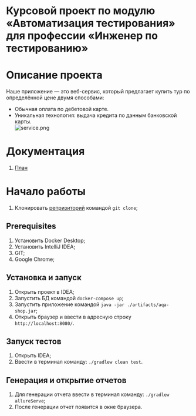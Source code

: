 # Курсовой проект по модулю «Автоматизация тестирования» для профессии «Инженер по тестированию»

# Описание проекта

Наше приложение — это веб-сервис, который предлагает купить тур по определённой цене двумя способами:

- Обычная оплата по дебетовой карте.
- Уникальная технология: выдача кредита по данным банковской карты.  
![service.png](..%2F..%2F..%2FUsers%2Fstrok%2FDownloads%2Fservice.png)


# Документация

1. [План]()



# Начало работы
1. Клонировать [репризиторий](https://github.com/Anna200592/CourseProject) командой `git clone`;

## Prerequisites
1. Установить Docker Desktop; 
2. Установить IntelliJ IDEA;
3. GIT;
4. Google Chrome;

## Установка и запуск

1. Открыть проект в IDEA;
2. Запустить БД командой `docker-compose up`;
3. Запустить приложение командой `java -jar ./artifacts/aqa-shop.jar`;
4. Открыть браузер и ввести в адресную строку `http://localhost:8080/`.

## Запуск тестов
1. Открыть IDEA;
2. Ввести в терминал команду: `./gradlew clean test`.

## Генерация и открытие отчетов
1. Для генерации отчета ввести в терминал команду: `./gradlew allureServe`;
2. После генерации отчет появится в окне браузера.
